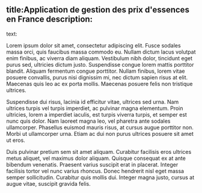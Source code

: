 title:Application de gestion des prix d'essences en France
description:
----------------
text:

Lorem ipsum dolor sit amet, consectetur adipiscing elit. Fusce sodales massa orci, quis faucibus massa commodo eu. Nullam dictum lacus volutpat enim finibus, ac viverra diam aliquam. Vestibulum nibh dolor, tincidunt eget purus sed, ultricies dictum justo. Suspendisse congue lorem mattis porttitor blandit. Aliquam fermentum congue porttitor. Nullam finibus, lorem vitae posuere convallis, purus nisi dignissim mi, nec dictum sapien risus at elit. Maecenas quis leo ac ex porta mollis. Maecenas posuere felis non tristique ultrices.

Suspendisse dui risus, lacinia id efficitur vitae, ultrices sed urna. Nam ultrices turpis vel turpis imperdiet, ac pulvinar magna elementum. Proin ultricies, lorem a imperdiet iaculis, est turpis viverra turpis, et semper est nunc quis dolor. Nam laoreet magna leo, vel pharetra ante sodales ullamcorper. Phasellus euismod mauris risus, at cursus augue porttitor non. Morbi ut ullamcorper urna. Etiam ac dui non purus ultrices posuere sit amet ut eros.

Duis pulvinar pretium sem sit amet aliquam. Curabitur facilisis eros ultrices metus aliquet, vel maximus dolor aliquam. Quisque consequat ex at ante bibendum venenatis. Praesent varius suscipit erat in placerat. Integer facilisis tortor vel nunc varius rhoncus. Donec hendrerit nisl eget massa semper sollicitudin. Curabitur quis mollis dui. Integer magna justo, cursus at augue vitae, suscipit gravida felis. 